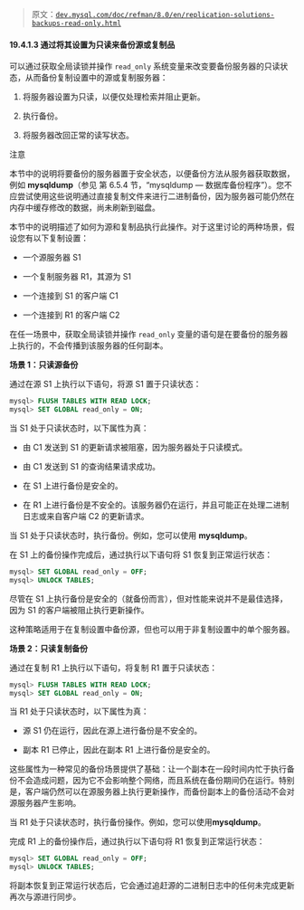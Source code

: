 > 原文：[`dev.mysql.com/doc/refman/8.0/en/replication-solutions-backups-read-only.html`](https://dev.mysql.com/doc/refman/8.0/en/replication-solutions-backups-read-only.html)

#### 19.4.1.3 通过将其设置为只读来备份源或复制品

可以通过获取全局读锁并操作 `read_only` 系统变量来改变要备份服务器的只读状态，从而备份复制设置中的源或复制服务器：

1.  将服务器设置为只读，以便仅处理检索并阻止更新。

1.  执行备份。

1.  将服务器改回正常的读写状态。

注意

本节中的说明将要备份的服务器置于安全状态，以便备份方法从服务器获取数据，例如 **mysqldump**（参见 第 6.5.4 节，“mysqldump — 数据库备份程序”）。您不应尝试使用这些说明通过直接复制文件来进行二进制备份，因为服务器可能仍然在内存中缓存修改的数据，尚未刷新到磁盘。

本节中的说明描述了如何为源和复制品执行此操作。对于这里讨论的两种场景，假设您有以下复制设置：

+   一个源服务器 S1

+   一个复制服务器 R1，其源为 S1

+   一个连接到 S1 的客户端 C1

+   一个连接到 R1 的客户端 C2

在任一场景中，获取全局读锁并操作 `read_only` 变量的语句是在要备份的服务器上执行的，不会传播到该服务器的任何副本。

**场景 1：只读源备份**

通过在源 S1 上执行以下语句，将源 S1 置于只读状态：

```sql
mysql> FLUSH TABLES WITH READ LOCK;
mysql> SET GLOBAL read_only = ON;
```

当 S1 处于只读状态时，以下属性为真：

+   由 C1 发送到 S1 的更新请求被阻塞，因为服务器处于只读模式。

+   由 C1 发送到 S1 的查询结果请求成功。

+   在 S1 上进行备份是安全的。

+   在 R1 上进行备份是不安全的。该服务器仍在运行，并且可能正在处理二进制日志或来自客户端 C2 的更新请求。

当 S1 处于只读状态时，执行备份。例如，您可以使用 **mysqldump**。

在 S1 上的备份操作完成后，通过执行以下语句将 S1 恢复到正常运行状态：

```sql
mysql> SET GLOBAL read_only = OFF;
mysql> UNLOCK TABLES;
```

尽管在 S1 上执行备份是安全的（就备份而言），但对性能来说并不是最佳选择，因为 S1 的客户端被阻止执行更新操作。

这种策略适用于在复制设置中备份源，但也可以用于非复制设置中的单个服务器。

**场景 2：只读复制备份**

通过在复制 R1 上执行以下语句，将复制 R1 置于只读状态：

```sql
mysql> FLUSH TABLES WITH READ LOCK;
mysql> SET GLOBAL read_only = ON;
```

当 R1 处于只读状态时，以下属性为真：

+   源 S1 仍在运行，因此在源上进行备份是不安全的。

+   副本 R1 已停止，因此在副本 R1 上进行备份是安全的。

这些属性为一种常见的备份场景提供了基础：让一个副本在一段时间内忙于执行备份不会造成问题，因为它不会影响整个网络，而且系统在备份期间仍在运行。特别是，客户端仍然可以在源服务器上执行更新操作，而备份副本上的备份活动不会对源服务器产生影响。

当 R1 处于只读状态时，执行备份操作。例如，您可以使用**mysqldump**。

完成 R1 上的备份操作后，通过执行以下语句将 R1 恢复到正常运行状态：

```sql
mysql> SET GLOBAL read_only = OFF;
mysql> UNLOCK TABLES;
```

将副本恢复到正常运行状态后，它会通过追赶源的二进制日志中的任何未完成更新再次与源进行同步。
